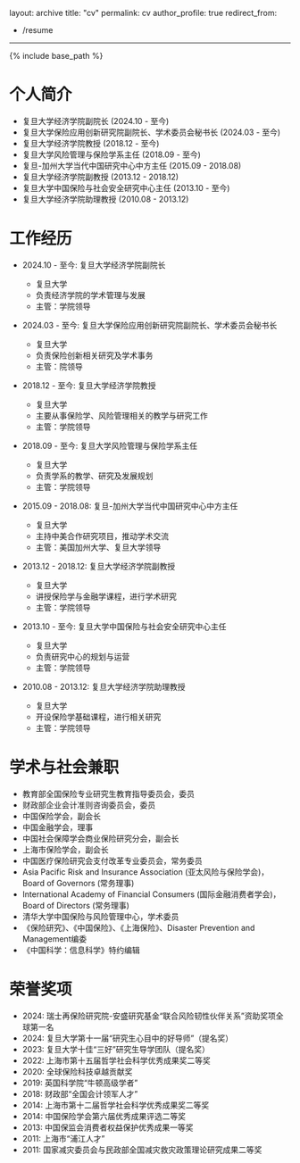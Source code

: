 layout: archive
title: "cv"
permalink: cv
author_profile: true
redirect_from:
  - /resume
---

{% include base_path %}

个人简介
======
* 复旦大学经济学院副院长 (2024.10 - 至今)
* 复旦大学保险应用创新研究院副院长、学术委员会秘书长 (2024.03 - 至今)
* 复旦大学经济学院教授 (2018.12 - 至今)
* 复旦大学风险管理与保险学系主任 (2018.09 - 至今)
* 复旦-加州大学当代中国研究中心中方主任 (2015.09 - 2018.08)
* 复旦大学经济学院副教授 (2013.12 - 2018.12)
* 复旦大学中国保险与社会安全研究中心主任 (2013.10 - 至今)
* 复旦大学经济学院助理教授 (2010.08 - 2013.12)

工作经历
======
* 2024.10 - 至今: 复旦大学经济学院副院长
  * 复旦大学
  * 负责经济学院的学术管理与发展
  * 主管：学院领导

* 2024.03 - 至今: 复旦大学保险应用创新研究院副院长、学术委员会秘书长
  * 复旦大学
  * 负责保险创新相关研究及学术事务
  * 主管：院领导

* 2018.12 - 至今: 复旦大学经济学院教授
  * 复旦大学
  * 主要从事保险学、风险管理相关的教学与研究工作
  * 主管：学院领导

* 2018.09 - 至今: 复旦大学风险管理与保险学系主任
  * 复旦大学
  * 负责学系的教学、研究及发展规划
  * 主管：学院领导

* 2015.09 - 2018.08: 复旦-加州大学当代中国研究中心中方主任
  * 复旦大学
  * 主持中美合作研究项目，推动学术交流
  * 主管：美国加州大学、复旦大学领导

* 2013.12 - 2018.12: 复旦大学经济学院副教授
  * 复旦大学
  * 讲授保险学与金融学课程，进行学术研究
  * 主管：学院领导

* 2013.10 - 至今: 复旦大学中国保险与社会安全研究中心主任
  * 复旦大学
  * 负责研究中心的规划与运营
  * 主管：学院领导

* 2010.08 - 2013.12: 复旦大学经济学院助理教授
  * 复旦大学
  * 开设保险学基础课程，进行相关研究
  * 主管：学院领导

学术与社会兼职
======
* 教育部全国保险专业研究生教育指导委员会，委员
* 财政部企业会计准则咨询委员会，委员
* 中国保险学会，副会长
* 中国金融学会，理事
* 中国社会保障学会商业保险研究分会，副会长
* 上海市保险学会，副会长
* 中国医疗保险研究会支付改革专业委员会，常务委员
* Asia Pacific Risk and Insurance Association (亚太风险与保险学会)，Board of Governors (常务理事)
* International Academy of Financial Consumers (国际金融消费者学会)，Board of Directors (常务理事)
* 清华大学中国保险与风险管理中心，学术委员
* 《保险研究》、《中国保险》、《上海保险》、Disaster Prevention and Management编委
* 《中国科学：信息科学》特约编辑

荣誉奖项
======
* 2024: 瑞士再保险研究院-安盛研究基金“联合风险韧性伙伴关系”资助奖项全球第一名
* 2024: 复旦大学第十一届“研究生心目中的好导师”（提名奖）
* 2023: 复旦大学十佳“三好”研究生导学团队（提名奖）
* 2022: 上海市第十五届哲学社会科学优秀成果奖二等奖
* 2020: 全球保险科技卓越贡献奖
* 2019: 英国科学院“牛顿高级学者”
* 2018: 财政部“全国会计领军人才”
* 2014: 上海市第十二届哲学社会科学优秀成果奖二等奖
* 2014: 中国保险学会第六届优秀成果评选二等奖
* 2013: 中国保监会消费者权益保护优秀成果一等奖
* 2011: 上海市“浦江人才”
* 2011: 国家减灾委员会与民政部全国减灾救灾政策理论研究成果二等奖
